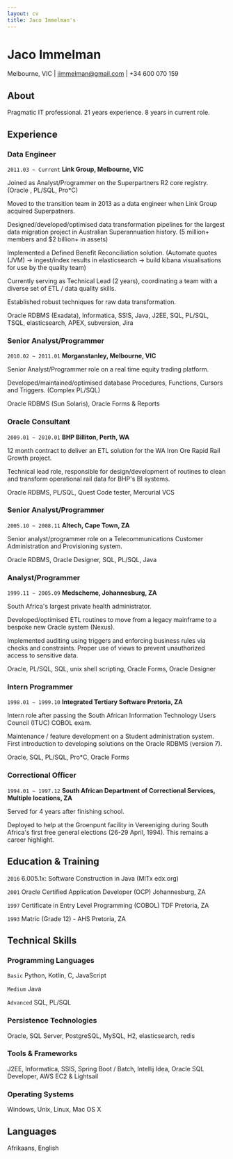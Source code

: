 ```yaml
---
layout: cv
title: Jaco Immelman's
---
```

# Jaco Immelman
<div id="webaddress"> Melbourne, VIC | 
<a target="_blank" href="mailto:jimmelman@gmail.com"><i class="fa fa-envelope-o fa-2x"></i> jimmelman@gmail.com</a> |  <i class="fa fa-mobile fa-2x"></i> +34 600 070 159 
</div>


## About 

Pragmatic IT professional. 21 years experience. 8 years in current role.

## Experience

### Data Engineer
`2011.03 ~ Current`
__Link Group, Melbourne, VIC__ 

Joined as Analyst/Programmer on the Superpartners R2 core registry. (Oracle , PL/SQL, Pro*C)

Moved to the transition team in 2013 as a data engineer when Link Group acquired Superpatners.

Designed/developed/optimised data transformation pipelines for the largest data migration project in Australian Superannuation history. (5 million+ members and $2 billion+ in assets) 

Implemented a Defined Benefit Reconciliation solution. (Automate quotes (JVM) -> ingest/index results in elasticsearch -> build kibana visualisations for use by the  quality team)

Currently serving as Technical Lead (2 years), coordinating a team with a diverse set of ETL / data quality skills.

Established robust techniques for raw data transformation.

Oracle RDBMS (Exadata), Informatica, SSIS, Java, J2EE, SQL, PL/SQL, TSQL, elasticsearch, APEX, subversion, Jira


### Senior Analyst/Programmer
`2010.02 ~ 2011.01`
__Morganstanley, Melbourne, VIC__ 

Senior Analyst/Programmer role on a real time equity trading platform.

Developed/maintained/optimised database Procedures, Functions, Cursors and Triggers. (Complex PL/SQL)
 
Oracle RDBMS (Sun Solaris), Oracle Forms & Reports

### Oracle Consultant
`2009.01 ~ 2010.01`
__BHP Billiton, Perth, WA__ 

12 month contract to deliver an ETL solution for the WA Iron Ore Rapid Rail Growth project.
 
Technical lead role, responsible for design/development of routines to clean and transform operational rail data for BHP's BI systems. 

Oracle RDBMS, PL/SQL, Quest Code tester, Mercurial VCS

### Senior Analyst/Programmer
`2005.10 ~ 2008.11`
__Altech, Cape Town, ZA__ 

Senior analyst/programmer role on a Telecommunications Customer Administration and Provisioning system.

Oracle RDBMS, Oracle Designer, SQL, PL/SQL, Java

### Analyst/Programmer
`1999.11 ~ 2005.09`
__Medscheme, Johannesburg, ZA__ 

South Africa's largest private health administrator. 

Developed/optimised ETL routines to move from a legacy mainframe to a bespoke new Oracle system (Nexus). 

Implemented auditing using triggers and enforcing business rules via checks and constraints. Proper use of views to prevent unauthorized access to sensitive data. 

Oracle, PL/SQL, SQL, unix shell scripting, Oracle Forms, Oracle Designer

### Intern Programmer
`1998.01 ~ 1999.10`
__Integrated Tertiary Software Pretoria, ZA__ 

Intern role after passing the South African Information Technology Users Council (ITUC) COBOL exam. 

Maintenance / feature development on a Student administration system. First introduction to developing solutions on the Oracle RDBMS (version 7). 

Oracle, SQL, PL/SQL, Pro*C, Oracle Forms

### Correctional Officer
`1994.01 ~ 1997.12`
__South African Department of Correctional Services, Multiple locations, ZA__ 

Served for 4 years after finishing school.

Deployed to help at the Groenpunt facility in Vereeniging during South Africa's first free general elections (26-29 April, 1994). This remains a career highlight.



## Education & Training

`2016`
6.005.1x: Software Construction in Java (MITx edx.org)

`2001`
Oracle Certified Application Developer (OCP) Johannesburg, ZA

`1997`
Certificate in Entry Level Programming (COBOL) TDF Pretoria, ZA

`1993`
Matric (Grade 12) - AHS Pretoria, ZA

## Technical Skills

### Programming Languages

`Basic`
Python, Kotlin, C, JavaScript

`Medium`
Java

`Advanced`
SQL, PL/SQL

### Persistence Technologies
Oracle, SQL Server, PostgreSQL, MySQL, H2, elasticsearch, redis

### Tools & Frameworks
J2EE, Informatica, SSIS, Spring Boot / Batch, Intellij Idea, Oracle SQL Developer, AWS EC2 & Lightsail


### Operating Systems

Windows, Unix, Linux, Mac OS X

## Languages

Afrikaans, English




<!-- ### Footer

Last updated: Mar 2019 -->


